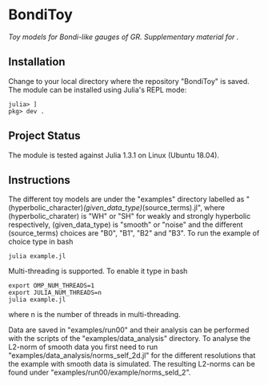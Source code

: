 # BondiToy

*Toy models for Bondi-like gauges of GR. Supplementary material for
 <arxiv xxxx.xxxxx>.*


## Installation

Change to your local directory where the repository "BondiToy" is
saved. The module can be installed using Julia's REPL mode:
```
julia> ]
pkg> dev .
```

## Project Status

The module is tested against Julia 1.3.1 on Linux (Ubuntu 18.04).

## Instructions

The different toy models are under the "examples" directory labelled
as "(hyperbolic_character)_(given_data_type)_(source_terms).jl", where
(hyperbolic_charater) is "WH" or "SH" for weakly and strongly
hyperbolic respectively, (given_data_type) is "smooth" or "noise" and
the different (source_terms) choices are "B0", "B1", "B2" and "B3". To
run the example of choice type in bash
```
julia example.jl
```

Multi-threading is supported. To enable it type in bash
```
export OMP_NUM_THREADS=1
export JULIA_NUM_THREADS=n
julia example.jl
```
where n is the number of threads in multi-threading.

Data are saved in "examples/run00" and their analysis can be performed
with the scripts of the "examples/data_analysis" directory. To analyse
the L2-norm of smooth data you first need to run
"examples/data_analysis/norms_self_2d.jl" for the different
resolutions that the example with smooth data is simulated. The
resulting L2-norms can be found under
"examples/run00/example/norms_seld_2".

